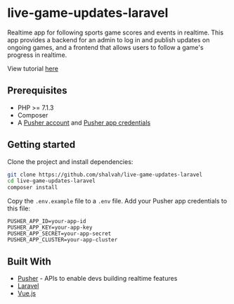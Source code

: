 # live-game-updates-laravel

Realtime app for following sports game scores and events in realtime. This app provides a backend for an admin to log in and publish updates on ongoing games, and a frontend that allows users to follow a game's progress in realtime.

View tutorial [here]()

## Prerequisites
- PHP >= 7.1.3
- Composer
- A [Pusher account](https://pusher.com/signup) and [Pusher app credentials](http://dashboard.pusher.com/)

## Getting started
Clone the project and install dependencies:

```bash
git clone https://github.com/shalvah/live-game-updates-laravel
cd live-game-updates-laravel
composer install
```

Copy the `.env.example` file to a `.env` file. Add your Pusher app credentials to this file:
```
PUSHER_APP_ID=your-app-id
PUSHER_APP_KEY=your-app-key
PUSHER_APP_SECRET=your-app-secret
PUSHER_APP_CLUSTER=your-app-cluster
```

## Built With

* [Pusher](https://pusher.com/) - APIs to enable devs building realtime features
* [Laravel](https://laravel.com)
* [Vue.js](https://vuejs.org)
